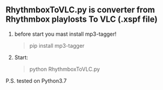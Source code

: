 ## RhythmboxToVLC.py is converter from Rhythmbox playlosts To VLC (.xspf file)

1. before start you mast install mp3-tagger!
    > pip install mp3-tagger
2. Start:
    > python RhythmboxToVLC.py


P.S.
tested on Python3.7